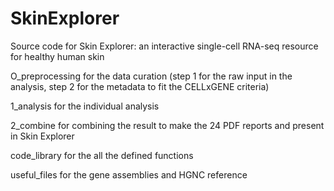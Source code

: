 # SkinExplorer
Source code for Skin Explorer: an interactive single-cell RNA-seq resource for healthy human skin

O_preprocessing for the data curation (step 1 for the raw input in the analysis, step 2 for the metadata to fit the CELLxGENE criteria)  
  
1_analysis for the individual analysis  
  
2_combine for combining the result to make the 24 PDF reports and present in Skin Explorer  
  
code_library for the all the defined functions  
  
useful_files for the gene assemblies and HGNC reference  
